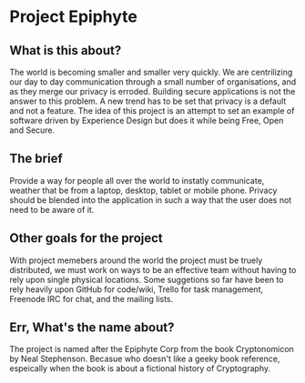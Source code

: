 # Project Epiphyte

## What is this about?
The world is becoming smaller and smaller very quickly. We are centrilizing our day to day communication through a small number of organisations, and as they merge our privacy is erroded. Building secure applications is not the answer to this problem. A new trend has to be set that privacy is a default and not a feature. The idea of this project is an attempt to set an example of software driven by Experience Design but does it while being Free, Open and Secure. 

## The brief
Provide a way for people all over the world to instatly communicate, weather that be from a laptop, desktop, tablet or mobile phone. Privacy should be blended into the application in such a way that the user does not need to be aware of it.  

## Other goals for the project
With project memebers around the world the project must be truely distributed, we must work on ways to be an effective team without having to rely upon single physical locations. Some suggetions so far have been to rely heavily upon GitHub for code/wiki, Trello for task management, Freenode IRC for chat, and the mailing lists. 

## Err, What's the name about?
The project is named after the Epiphyte Corp from the book Cryptonomicon by Neal Stephenson. Becasue who doesn't like a geeky book reference, espeically when the book is about a fictional history of Cryptography.



